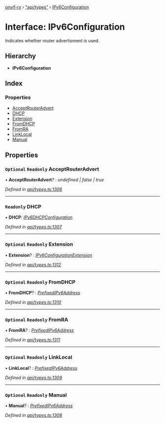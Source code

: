 [onvif-rx](../README.md) › ["api/types"](../modules/_api_types_.md) › [IPv6Configuration](_api_types_.ipv6configuration.md)

# Interface: IPv6Configuration

Indicates whether router advertisment is used.

## Hierarchy

* **IPv6Configuration**

## Index

### Properties

* [AcceptRouterAdvert](_api_types_.ipv6configuration.md#optional-readonly-acceptrouteradvert)
* [DHCP](_api_types_.ipv6configuration.md#readonly-dhcp)
* [Extension](_api_types_.ipv6configuration.md#optional-readonly-extension)
* [FromDHCP](_api_types_.ipv6configuration.md#optional-readonly-fromdhcp)
* [FromRA](_api_types_.ipv6configuration.md#optional-readonly-fromra)
* [LinkLocal](_api_types_.ipv6configuration.md#optional-readonly-linklocal)
* [Manual](_api_types_.ipv6configuration.md#optional-readonly-manual)

## Properties

### `Optional` `Readonly` AcceptRouterAdvert

• **AcceptRouterAdvert**? : *undefined | false | true*

*Defined in [api/types.ts:1306](https://github.com/patrickmichalina/onvif-rx/blob/3e9b152/src/api/types.ts#L1306)*

___

### `Readonly` DHCP

• **DHCP**: *[IPv6DHCPConfiguration](../enums/_api_types_.ipv6dhcpconfiguration.md)*

*Defined in [api/types.ts:1307](https://github.com/patrickmichalina/onvif-rx/blob/3e9b152/src/api/types.ts#L1307)*

___

### `Optional` `Readonly` Extension

• **Extension**? : *[IPv6ConfigurationExtension](_api_types_.ipv6configurationextension.md)*

*Defined in [api/types.ts:1312](https://github.com/patrickmichalina/onvif-rx/blob/3e9b152/src/api/types.ts#L1312)*

___

### `Optional` `Readonly` FromDHCP

• **FromDHCP**? : *[PrefixedIPv6Address](_api_types_.prefixedipv6address.md)*

*Defined in [api/types.ts:1310](https://github.com/patrickmichalina/onvif-rx/blob/3e9b152/src/api/types.ts#L1310)*

___

### `Optional` `Readonly` FromRA

• **FromRA**? : *[PrefixedIPv6Address](_api_types_.prefixedipv6address.md)*

*Defined in [api/types.ts:1311](https://github.com/patrickmichalina/onvif-rx/blob/3e9b152/src/api/types.ts#L1311)*

___

### `Optional` `Readonly` LinkLocal

• **LinkLocal**? : *[PrefixedIPv6Address](_api_types_.prefixedipv6address.md)*

*Defined in [api/types.ts:1309](https://github.com/patrickmichalina/onvif-rx/blob/3e9b152/src/api/types.ts#L1309)*

___

### `Optional` `Readonly` Manual

• **Manual**? : *[PrefixedIPv6Address](_api_types_.prefixedipv6address.md)*

*Defined in [api/types.ts:1308](https://github.com/patrickmichalina/onvif-rx/blob/3e9b152/src/api/types.ts#L1308)*
